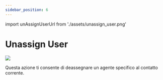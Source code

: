 ```yaml
---
sidebar_position: 6
---
```


import unAssignUserUrl from './assets/unassign_user.png'

# Unassign User
<img src={unAssignUserUrl} width={180} />

Questa azione ti consente di deassegnare un agente specifico al contatto corrente.